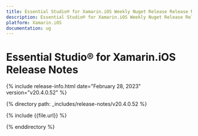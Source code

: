 ```yaml
---
title: Essential Studio® for Xamarin.iOS Weekly Nuget Release Release Notes  
description: Essential Studio® for Xamarin.iOS Weekly Nuget Release Release Notes  
platform: Xamarin.iOS
documentation: ug
---
```


# Essential Studio® for Xamarin.iOS  Release Notes  

{% include release-info.html date="February 28, 2023"  version="v20.4.0.52" %} 

{% directory path: _includes/release-notes/v20.4.0.52 %}

{% include {{file.url}} %}

{% enddirectory %}